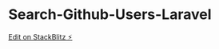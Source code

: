 # Search-Github-Users-Laravel

[Edit on StackBlitz ⚡️](https://stackblitz.com/edit/github-users-search-api)
